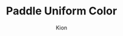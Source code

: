 ---
index : 12
author : Kion
title : Paddle Uniform Color
slug : gtk-brickout
source : https://github.com/kion-dgl/DashGL-GTK-Brickout-Tutorial/tree/master/12_Paddle_Uniform_Color
length : 18
---